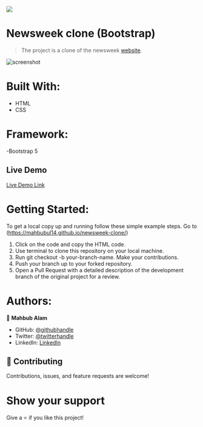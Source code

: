 ![](https://img.shields.io/badge/Microverse-blueviolet)

# Newsweek clone (Bootstrap)

> The project is a clone of the newsweek [website](https://web.archive.org/web/20210120125445/https://www.newsweek.com/).

![screenshot](.images/newsweek3.PNG)

# Built With:

- HTML
- CSS

# Framework:

-Bootstrap 5

## Live Demo
[Live Demo Link](https://mahbubul14.github.io/newsweek-clone/)

# Getting Started:

To get a local copy up and running follow these simple example steps.
Go to (https://mahbubul14.github.io/newsweek-clone/)

1. Click on the code and copy the HTML code.
2. Use terminal to clone this repository on your local machine.
3. Run git checkout -b your-branch-name. Make your contributions.
4. Push your branch up to your forked repository.
5. Open a Pull Request with a detailed description of the development branch of the original project for a review.

# Authors:

👤 **Mahbub Alam**

- GitHub: [@githubhandle](https://github.com/mahbubul14/)
- Twitter: [@twitterhandle](https://twitter.com/MahbubA10454419)
- LinkedIn: [LinkedIn](https://www.linkedin.com/in/mahbubul-alam-20595/)

## 🤝 Contributing

Contributions, issues, and feature requests are welcome!

# Show your support

Give a ⭐️ if you like this project!
